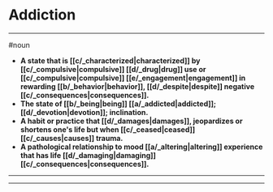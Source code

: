 # Addiction
---
#noun
- **A state that is [[c/_characterized|characterized]] by [[c/_compulsive|compulsive]] [[d/_drug|drug]] use or [[c/_compulsive|compulsive]] [[e/_engagement|engagement]] in rewarding [[b/_behavior|behavior]], [[d/_despite|despite]] negative [[c/_consequences|consequences]].**
- **The state of [[b/_being|being]] [[a/_addicted|addicted]]; [[d/_devotion|devotion]]; inclination.**
- **A habit or practice that [[d/_damages|damages]], jeopardizes or shortens one's life but when [[c/_ceased|ceased]] [[c/_causes|causes]] trauma.**
- **A pathological relationship to mood [[a/_altering|altering]] experience that has life [[d/_damaging|damaging]] [[c/_consequences|consequences]].**
---
---
